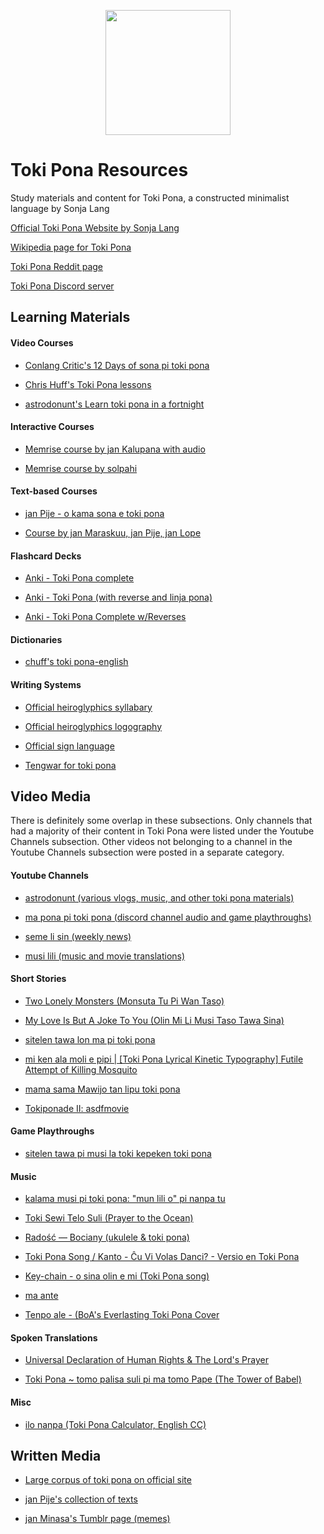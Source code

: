 <p align="center">
  <img align="center" src="http://tokipona.net/tp/img/Toki_pona.png" width="200">
</p>

# Toki Pona Resources
Study materials and content for Toki Pona, a constructed minimalist language by Sonja Lang

[Official Toki Pona Website by Sonja Lang](http://tokipona.org/)

[Wikipedia page for Toki Pona](https://en.wikipedia.org/wiki/Toki_Pona)

[Toki Pona Reddit page](https://www.reddit.com/r/tokipona/)

[Toki Pona Discord server](https://discordapp.com/invite/upY7HpC)


## Learning Materials

#### Video Courses
* [Conlang Critic's 12 Days of sona pi toki pona](https://www.youtube.com/watch?v=4L-dvvng4Zc&t=0s&index=2&list=PLuYLhuXt4HrQIv3xnDxZqRaLfmxB2U5rJ)

* [Chris Huff's Toki Pona lessons](https://www.youtube.com/watch?v=pl_jeMu9-ko&list=PLiCcKStkwRigiokZ17jO2mvX-1hKi3CKy)

* [astrodonunt's Learn toki pona in a fortnight](https://www.youtube.com/watch?v=qzWrG9iM9ac&list=PLOedATW-HKZO9BYoXRiHkX_SWi7VKsCKB)

#### Interactive Courses
* [Memrise course by jan Kalupana with audio](https://www.memrise.com/course/352694/speak-toki-pona-with-audio/)

* [Memrise course by solpahi](https://www.memrise.com/course/39856/toki-pona-complete/)

#### Text-based Courses
* [jan Pije - o kama sona e toki pona](http://tokipona.net/tp/janpije/learn.php)

* [Course by jan Maraskuu, jan Pije, jan Lope](http://lolcathost.org/t/toki-pona-lessons.pdf)

#### Flashcard Decks

* [Anki - Toki Pona complete](https://ankiweb.net/shared/info/1628413778)

* [Anki - Toki Pona (with reverse and linja pona)](https://ankiweb.net/shared/info/1548566798)

* [Anki - Toki Pona Complete w/Reverses](https://ankiweb.net/shared/info/937032604)

#### Dictionaries
* [chuff's toki pona-english](https://docs.google.com/spreadsheets/d/12gDr-zsUuwwCWPme9DlAE0JWuFDAFrqh3_IA257ff1U/edit?usp=sharing)

#### Writing Systems
* [Official heiroglyphics syllabary](https://www.jonathangabel.com/archive/2012/learn_t47_lesson-2.html)

* [Official heiroglyphics logography](http://tokipona.net/tp/janpije/hieroglyphs.php)

* [Official sign language](http://tokipona.net/tp/janpije/signlanguage.php)

* [Tengwar for toki pona](http://tokipona.net/tp/janpije/tengwar.php)

## Video Media
There is definitely some overlap in these subsections. Only channels that had a majority of their content in Toki Pona were listed under the Youtube Channels subsection. Other videos not belonging to a channel in the Youtube Channels subsection were posted in a separate category.

#### Youtube Channels
* [astrodonunt (various vlogs, music, and other toki pona materials)](https://www.youtube.com/user/astrodonunt/feed)

* [ma pona pi toki pona (discord channel audio and game playthroughs)](https://www.youtube.com/channel/UCQTppoxw6lJTtvr9ZRIjmgg/videos)

* [seme li sin (weekly news)](https://www.youtube.com/channel/UCeYvnQaDborjVDabn6qNAYQ)

* [musi lili (music and movie translations)](https://www.youtube.com/channel/UCO42VFlOyzxzi64INCBXfKQ/featured)

#### Short Stories
* [Two Lonely Monsters (Monsuta Tu Pi Wan Taso)](https://www.youtube.com/watch?v=Jnb5NMPFQpc)

* [My Love Is But A Joke To You (Olin Mi Li Musi Taso Tawa Sina)](https://www.youtube.com/watch?v=fllxf9S1Kt0&t=2s)

* [sitelen tawa lon ma pi toki pona](https://www.youtube.com/watch?v=srbYU1yhnyU)

* [mi ken ala moli e pipi | [Toki Pona Lyrical Kinetic Typography] Futile Attempt of Killing Mosquito](https://www.youtube.com/watch?v=4ful4o2VuaU)

* [mama sama Mawijo tan lipu toki pona](https://www.youtube.com/watch?v=Z9GwwL1k4S4&t=25s)

* [Tokiponade II: asdfmovie](https://www.youtube.com/watch?v=odnrA8_QLHE&t=8s)

#### Game Playthroughs
* [sitelen tawa pi musi la toki kepeken toki pona](https://www.youtube.com/watch?v=HwEz09a9xAg&t=4s)

#### Music
* [kalama musi pi toki pona: "mun lili o" pi nanpa tu](https://www.youtube.com/watch?v=Jixno7Kbdls)

* [Toki Sewi Telo Suli (Prayer to the Ocean)](https://www.youtube.com/watch?v=61O1u0Igbcw&index=3&list=PLVrGQfSbd9-Jcxg1Ay2N7Rnhd7gkHh1uL)

* [Radość — Bociany (ukulele & toki pona)](https://www.youtube.com/watch?v=O7JRe3yJtVQ)

* [Toki Pona Song / Kanto - Ĉu Vi Volas Danci? - Versio en Toki Pona](https://www.youtube.com/watch?v=LvkXCS2kNO8&list=PLSDbbqExWNDq05gPdZ-omRJE1e7GtgNuB&index=2)

* [Key-chain - o sina olin e mi (Toki Pona song)](https://www.youtube.com/watch?v=LaNiR8FSyQ4&index=14&list=PLSDbbqExWNDq05gPdZ-omRJE1e7GtgNuB)

* [ma ante](https://www.youtube.com/watch?v=durtjjf87dY)

* [Tenpo ale - (BoA's Everlasting Toki Pona Cover](https://www.youtube.com/watch?v=B_wPMFp8ovY)

#### Spoken Translations
* [Universal Declaration of Human Rights & The Lord's Prayer](https://www.youtube.com/watch?v=rIY28wOZCJQ)

* [Toki Pona ~ tomo palisa suli pi ma tomo Pape (The Tower of Babel)](https://www.youtube.com/watch?v=yqG2u_b9Dug)

#### Misc
* [ilo nanpa (Toki Pona Calculator, English CC)](https://www.youtube.com/watch?v=NgWCLg4H_4U)

## Written Media
* [Large corpus of toki pona on official site](http://tokipona.net/tp/CorpusReadability.aspx)

* [jan Pije's collection of texts](http://tokipona.net/tp/janpije/texts.php)

* [jan Minasa's Tumblr page (memes)](https://jan-minasa.tumblr.com/)





